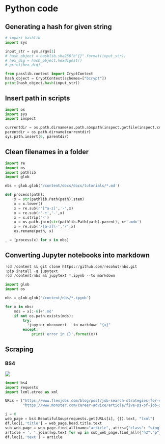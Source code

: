 # Python code

## Generating a hash for given string

```py
# import hashlib
import sys

input_str = sys.argv[1]
# hash_object = hashlib.sha256(b"{}".format(input_str))
# hex_dig = hash_object.hexdigest()
# print(hex_dig)

from passlib.context import CryptContext
hash_object = CryptContext(schemes=["bcrypt"])
print(hash_object.hash(input_str))
```

## Insert path in scripts

```py
import os
import sys
import inspect

currentdir = os.path.dirname(os.path.abspath(inspect.getfile(inspect.currentframe())))
parentdir = os.path.dirname(currentdir)
sys.path.insert(0, parentdir) 
```

## Clean filenames in a folder

```python
import re
import os
import pathlib
import glob

nbs = glob.glob('/content/docs/docs/tutorials/*.md')

def process(path):
    x = str(pathlib.Path(path).stem)
    x = x.lower()
    x = re.sub(r'[^a-z]','-',x)
    x = re.sub(r'-+','-',x)
    x = x.strip('-')
    x = os.path.join(str(pathlib.Path(path).parent), x+'.mdx')
    x = re.sub('/[a-z]\-','/',x)
    os.rename(path, x)

_ = [process(x) for x in nbs]
```

## Converting Jupyter notebooks into markdown

```python
!cd /content && git clone https://github.com/recohut/nbs.git
!pip install -q jupytext
!cd /content/nbs && jupytext *.ipynb --to markdown
```

```python
import glob
import os

nbs = glob.glob('/content/nbs/*.ipynb')

for x in nbs:
    mds = x[:-6]+'.md'
    if not os.path.exists(mds):
        try:
          !jupyter nbconvert --to markdown "{x}"
        except:
            print('error in {}'.format(x))
```

## Scraping

### BS4

<a href="https://nbviewer.org/github/recohut/notebook/blob/master/_notebooks/2020-06-20-simple-scraping-nlp-bs4-distilbert.ipynb" alt=""> <img src="https://colab.research.google.com/assets/colab-badge.svg" /></a>

```python
import bs4
import requests
import lxml.etree as xml

URLs = ["https://www.flexjobs.com/blog/post/job-search-strategies-for-success-v2/",
        "https://www.monster.com/career-advice/article/five-ps-of-job-search-progress"]

i = 0
web_page = bs4.BeautifulSoup(requests.get(URLs[i], {}).text, "lxml")
df.loc[i,'title'] = web_page.head.title.text
sub_web_page = web_page.find_all(name="article", attrs={"class": "single-post-page"})[0]
article = '. '.join([wp.text for wp in sub_web_page.find_all({"h2","p"})])
df.loc[i,'text'] = article
        
```
